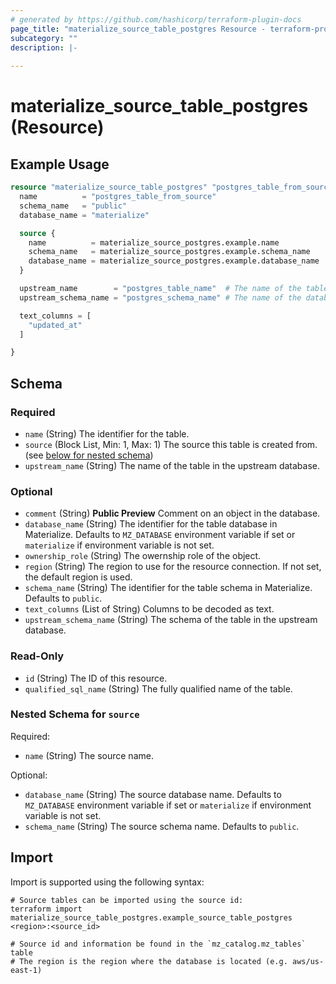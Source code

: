 ```yaml
---
# generated by https://github.com/hashicorp/terraform-plugin-docs
page_title: "materialize_source_table_postgres Resource - terraform-provider-materialize"
subcategory: ""
description: |-
  
---
```


# materialize_source_table_postgres (Resource)



## Example Usage

```terraform
resource "materialize_source_table_postgres" "postgres_table_from_source" {
  name          = "postgres_table_from_source"
  schema_name   = "public"
  database_name = "materialize"

  source {
    name          = materialize_source_postgres.example.name
    schema_name   = materialize_source_postgres.example.schema_name
    database_name = materialize_source_postgres.example.database_name
  }

  upstream_name        = "postgres_table_name"  # The name of the table in the postgres database
  upstream_schema_name = "postgres_schema_name" # The name of the database in the postgres database

  text_columns = [
    "updated_at"
  ]

}
```

<!-- schema generated by tfplugindocs -->
## Schema

### Required

- `name` (String) The identifier for the table.
- `source` (Block List, Min: 1, Max: 1) The source this table is created from. (see [below for nested schema](#nestedblock--source))
- `upstream_name` (String) The name of the table in the upstream database.

### Optional

- `comment` (String) **Public Preview** Comment on an object in the database.
- `database_name` (String) The identifier for the table database in Materialize. Defaults to `MZ_DATABASE` environment variable if set or `materialize` if environment variable is not set.
- `ownership_role` (String) The owernship role of the object.
- `region` (String) The region to use for the resource connection. If not set, the default region is used.
- `schema_name` (String) The identifier for the table schema in Materialize. Defaults to `public`.
- `text_columns` (List of String) Columns to be decoded as text.
- `upstream_schema_name` (String) The schema of the table in the upstream database.

### Read-Only

- `id` (String) The ID of this resource.
- `qualified_sql_name` (String) The fully qualified name of the table.

<a id="nestedblock--source"></a>
### Nested Schema for `source`

Required:

- `name` (String) The source name.

Optional:

- `database_name` (String) The source database name. Defaults to `MZ_DATABASE` environment variable if set or `materialize` if environment variable is not set.
- `schema_name` (String) The source schema name. Defaults to `public`.

## Import

Import is supported using the following syntax:

```shell
# Source tables can be imported using the source id:
terraform import materialize_source_table_postgres.example_source_table_postgres <region>:<source_id>

# Source id and information be found in the `mz_catalog.mz_tables` table
# The region is the region where the database is located (e.g. aws/us-east-1)
```
